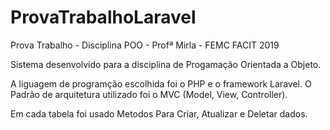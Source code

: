 # ProvaTrabalhoLaravel
Prova Trabalho - Disciplina POO - Profª Mirla - FEMC FACIT 2019

Sistema desenvolvido para a disciplina de Progamação Orientada a Objeto.

A liguagem de programção escolhida foi o PHP e o framework Laravel.
O Padrão de arquitetura utilizado foi o MVC (Model, View, Controller).

Em cada tabela foi usado Metodos Para Criar, Atualizar e Deletar dados.
